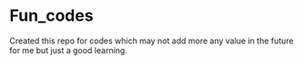 # Fun_codes

Created this repo for codes which may not add more any value in the future for me but just a good learning.
